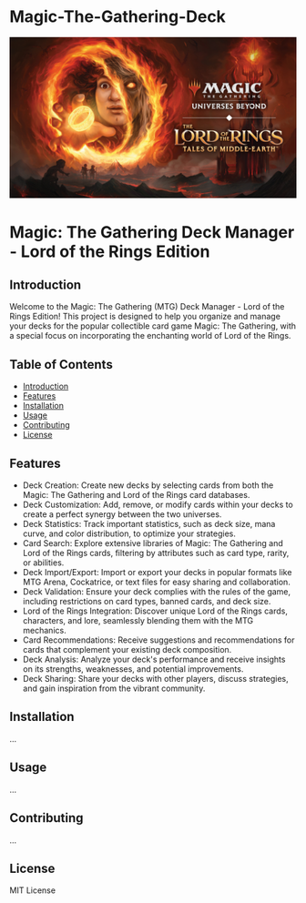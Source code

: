 # Magic-The-Gathering-Deck


<div><img src="./img/logo.jpg">
</div>

# Magic: The Gathering Deck Manager - Lord of the Rings Edition

## Introduction
Welcome to the Magic: The Gathering (MTG) Deck Manager - Lord of the Rings Edition! This project is designed to help you organize and manage your decks for the popular collectible card game Magic: The Gathering, with a special focus on incorporating the enchanting world of Lord of the Rings.

## Table of Contents
- [Introduction](#introduction)
- [Features](#features)
- [Installation](#installation)
- [Usage](#usage)
- [Contributing](#contributing)
- [License](#license)

## Features
- Deck Creation: Create new decks by selecting cards from both the Magic: The Gathering and Lord of the Rings card databases.
- Deck Customization: Add, remove, or modify cards within your decks to create a perfect synergy between the two universes.
- Deck Statistics: Track important statistics, such as deck size, mana curve, and color distribution, to optimize your strategies.
- Card Search: Explore extensive libraries of Magic: The Gathering and Lord of the Rings cards, filtering by attributes such as card type, rarity, or abilities.
- Deck Import/Export: Import or export your decks in popular formats like MTG Arena, Cockatrice, or text files for easy sharing and collaboration.
- Deck Validation: Ensure your deck complies with the rules of the game, including restrictions on card types, banned cards, and deck size.
- Lord of the Rings Integration: Discover unique Lord of the Rings cards, characters, and lore, seamlessly blending them with the MTG mechanics.
- Card Recommendations: Receive suggestions and recommendations for cards that complement your existing deck composition.
- Deck Analysis: Analyze your deck's performance and receive insights on its strengths, weaknesses, and potential improvements.
- Deck Sharing: Share your decks with other players, discuss strategies, and gain inspiration from the vibrant community.

## Installation
...

## Usage
...

## Contributing
...

## License
MIT License